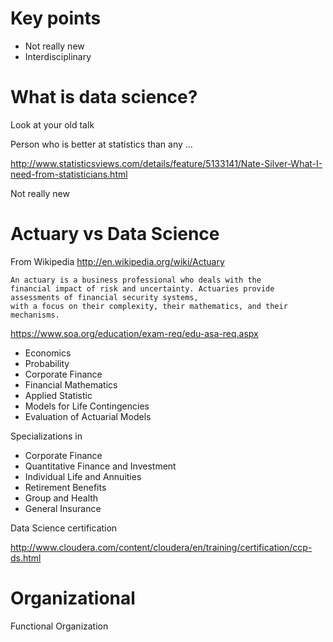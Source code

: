 # Key points

* Not really new
* Interdisciplinary



# What is data science?

Look at your old talk

Person who is better at statistics than any ...

http://www.statisticsviews.com/details/feature/5133141/Nate-Silver-What-I-need-from-statisticians.html

Not really new



# Actuary vs Data Science

From Wikipedia http://en.wikipedia.org/wiki/Actuary

    An actuary is a business professional who deals with the 
    financial impact of risk and uncertainty. Actuaries provide assessments of financial security systems, 
    with a focus on their complexity, their mathematics, and their mechanisms. 


https://www.soa.org/education/exam-req/edu-asa-req.aspx

* Economics
* Probability
* Corporate Finance
* Financial Mathematics
* Applied Statistic
* Models for Life Contingencies
* Evaluation of Actuarial Models

Specializations in 

* Corporate Finance
* Quantitative Finance and Investment
* Individual Life and Annuities
* Retirement Benefits
* Group and Health
* General Insurance

Data Science certification

http://www.cloudera.com/content/cloudera/en/training/certification/ccp-ds.html

# Organizational 

Functional Organization



